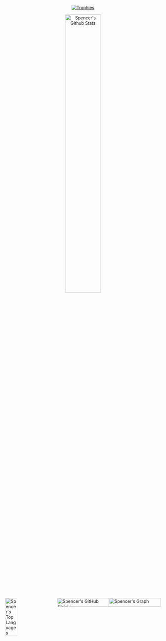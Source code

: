 <p align="center">
  <a href="https://github.com/SpencerPresley">
    <img src="https://github-profile-trophy.vercel.app/?username=SpencerPresley&theme=radical&row=1&column=7" alt="Trophies" />
  </a>
</p>
<p align="center">
  <a href="https://github.com/SpencerPresley">
    <img src="https://denvercoder1-github-readme-stats.vercel.app/api?username=SpencerPresley&show_icons=true&count_private=true&theme=react&border_color=7F3FBF&bg_color=0D1117&title_color=F85D7F&icon_color=F8D866" alt="Spencer's Github Stats" style="width: 48%; height: auto;" />
  </a>
</p>
<p align="center">
  <div style="display: flex;">
    <a href="https://github.com/SpencerPresley" style="flex: 1;">
      <img src="https://denvercoder1-github-readme-stats.vercel.app/api/top-langs/?username=SpencerPresley&langs_count=8&layout=compact&theme=react&border_color=7F3FBF&bg_color=0D1117&title_color=F85D7F&icon_color=F8D866" alt="Spencer's Top Languages" style="width: 48%; height: 100%;" />
    </a>
    <a href="https://github.com/SpencerPresley" style="flex: 1;">
      <img src="https://github-readme-streak-stats.herokuapp.com/?user=SpencerPresley&theme=radical&border=7F3FBF&background=0D1117" alt="Spencer's GitHub Streak" style="width: 100%; height: 48%;" />
    </a>
      <a href="https://github.com/SpencerPresley" style="flex: 1;">
    <img src="https://github-readme-activity-graph.vercel.app/graph?username=SpencerPresley&custom_title=Spencer's%20GitHub%20Activity%20Graph&bg_color=0D1117&color=7F3FBF&line=7F3FBF&point=7F3FBF&area_color=FFFFFF&title_color=FFFFFF&area=true" alt="Spencer's Graph" style="width: 100%; height: 48%;"/>
  </a>
  </div>
</p>
